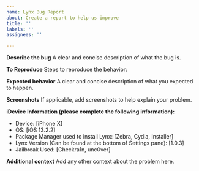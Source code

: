 ```yaml
---
name: Lynx Bug Report
about: Create a report to help us improve
title: ''
labels: ''
assignees: ''

---
```


**Describe the bug**
A clear and concise description of what the bug is.

**To Reproduce**
Steps to reproduce the behavior:

**Expected behavior**
A clear and concise description of what you expected to happen.

**Screenshots**
If applicable, add screenshots to help explain your problem.

**iDevice Information (please complete the following information):**
 - Device: [iPhone X]
 - OS: [iOS 13.2.2]
 - Package Manager used to install Lynx: [Zebra, Cydia, Installer]
 - Lynx Version (Can be found at the bottom of Settings pane): [1.0.3]
 - Jailbreak Used: [Checkra1n, unc0ver]

**Additional context**
Add any other context about the problem here.
